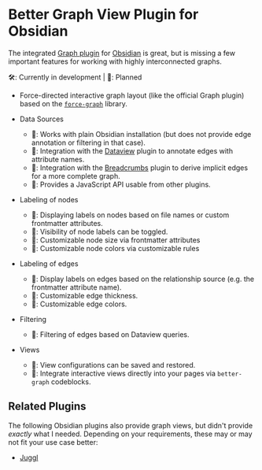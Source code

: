 # Better Graph View Plugin for Obsidian

The integrated [Graph plugin](https://help.obsidian.md/plugins/graph) for [Obsidian](https://obsidian.md) is great,
but is missing a few important features for working with highly interconnected graphs.

🛠️: Currently in development | 🚧: Planned

- Force-directed interactive graph layout (like the official Graph plugin) based on the [`force-graph`](https://github.com/vasturiano/force-graph) library.

- Data Sources
  - 🚧: Works with plain Obsidian installation (but does not provide edge annotation or filtering in that case).
  - 🚧: Integration with the [Dataview]() plugin to annotate edges with attribute names.
  - 🚧: Integration with the [Breadcrumbs]() plugin to derive implicit edges for a more complete graph.
  - 🚧: Provides a JavaScript API usable from other plugins.

- Labeling of nodes
  - 🚧: Displaying labels on nodes based on file names or custom frontmatter attributes.
  - 🚧: Visibility of node labels can be toggled.
  - 🚧: Customizable node size via frontmatter attributes
  - 🚧: Customizable node colors via customizable rules

- Labeling of edges
  - 🚧: Display labels on edges based on the relationship source (e.g. the frontmatter attribute name).
  - 🚧: Customizable edge thickness.
  - 🚧: Customizable edge colors.

- Filtering
  - 🚧: Filtering of edges based on Dataview queries.

- Views
  - 🚧: View configurations can be saved and restored.
  - 🚧: Integrate interactive views directly into your pages via `better-graph` codeblocks.

## Related Plugins

The following Obsidian plugins also provide graph views, but didn't provide _exactly_ what I needed.
Depending on your requirements, these may or may not fit your use case better:

- [Juggl](https://github.com/HEmile/juggl)
